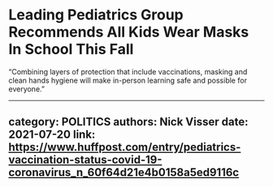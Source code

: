 # Leading Pediatrics Group Recommends All Kids Wear Masks In School This Fall

“Combining layers of protection that include vaccinations, masking and clean hands hygiene will make in-person learning safe and possible for everyone.”

---
category: POLITICS
authors: Nick Visser
date: 2021-07-20
link: https://www.huffpost.com/entry/pediatrics-vaccination-status-covid-19-coronavirus_n_60f64d21e4b0158a5ed9116c
---
